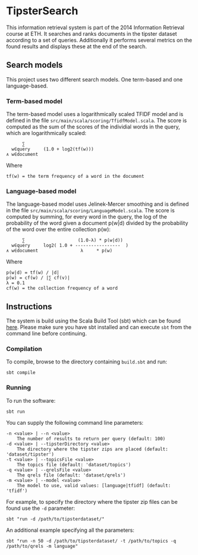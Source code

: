 # TipsterSearch

This information retrieval system is part of the 2014 Information Retrieval course at ETH. It searches and ranks documents in the tipster dataset according to a set of queries. Additionally it performs several metrics on the found results and displays these at the end of the search.

## Search models

This project uses two different search models. One term-based and one language-based.

### Term-based model
The term-based model uses a logarithmically scaled TFIDF model and is defined in the file `src/main/scala/scoring/TfidfModel.scala`. The score is computed as the sum of the scores of the individial words in the query, which are logarithmically scaled:

          ∑
      w∈query     (1.0 + log2(tf(w)))
    ∧ w∈document

Where

    tf(w) = the term frequency of a word in the document

### Language-based model
The language-based model uses Jelinek-Mercer smoothing and is defined in the file `src/main/scala/scoring/LanguageModel.scala`. The score is computed by summing, for every word in the query, the log of the probability of the word given a document p(w|d) divided by the probability of the word over the entire collection p(w):

          ∑                    (1.0-λ) * p(w|d))
      w∈query     log2( 1.0 + -----------------  )
    ∧ w∈document                λ     * p(w)

Where

    p(w|d) = tf(w) / |d|
    p(w) = cf(w) / |∑ cf(v)|
    λ = 0.1
    cf(w) = the collection frequency of a word

## Instructions

The system is build using the Scala Build Tool (sbt) which can be found [here](http://www.scala-sbt.org/). Please make sure you have sbt installed and can execute `sbt` from the command line before continuing.

### Compilation

To compile, browse to the directory containing `build.sbt` and run:

    sbt compile
    
### Running

To run the software:

    sbt run

You can supply the following command line parameters:

    -n <value> | --n <value>
        The number of results to return per query (default: 100)
    -d <value> | --tipsterDirectory <value>
        The directory where the tipster zips are placed (default: 'dataset/tipster')
    -t <value> | --topicsFile <value>
        The topics file (default: 'dataset/topics')
    -q <value> | --qrelsFile <value>
        The qrels file (default: 'dataset/qrels')
    -m <value> | --model <value>
        The model to use, valid values: [language|tfidf] (default: 'tfidf')

For example, to specify the directory where the tipster zip files can be found use the `-d` parameter:

    sbt "run -d /path/to/tipsterdataset/"
    
An additional example specifying all the parameters:

    sbt "run -n 50 -d /path/to/tipsterdataset/ -t /path/to/topics -q /path/to/qrels -m language"
    
